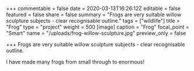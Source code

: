 +++
commentable = false
date = 2020-03-13T16:26:12Z
editable = false
featured = false
share = false
summary = "Frogs are very suitable willow sculpture subjects - clear recognisable outline."
tags = ["wildlife"]
title = "Frog"
type = "project"
weight = 500
[image]
caption = "Frog"
focal_point = "Smart"
name = "/uploads/frog-willow-sculpture.jpg"
preview_only = false

+++
Frogs are very suitable willow sculpture subjects - clear recognisable outline.

I have made many frogs from small through to enormous!
